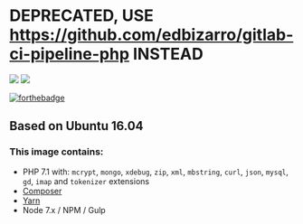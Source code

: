 # DEPRECATED, USE https://github.com/edbizarro/gitlab-ci-pipeline-php INSTEAD

[![](https://images.microbadger.com/badges/version/edbizarro/gitlab-ci-runner-php7.1.svg)](http://microbadger.com/images/edbizarro/gitlab-ci-runner-php7.1 "Get your own version badge on microbadger.com") [![](https://images.microbadger.com/badges/image/edbizarro/gitlab-ci-runner-php7.1.svg)](http://microbadger.com/images/edbizarro/gitlab-ci-runner-php7.1 "Get your own image badge on microbadger.com")

[![forthebadge](http://forthebadge.com/images/badges/built-by-developers.svg)](http://forthebadge.com)


## Based on Ubuntu 16.04

### This image contains:

- PHP 7.1 with: ```mcrypt```, ```mongo```, ```xdebug```, ```zip```, ```xml```, ```mbstring```, ```curl```, ```json```, ```mysql```, ```gd```, ```imap``` and ```tokenizer``` extensions
- [Composer](https://getcomposer.org/)
- [Yarn](https://yarnpkg.com)
- Node 7.x / NPM / Gulp
